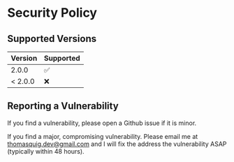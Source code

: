 # Security Policy

## Supported Versions

| Version | Supported          |
| ------- | ------------------ |
| 2.0.0   | :white_check_mark: |
| < 2.0.0 | :x:                |

## Reporting a Vulnerability

If you find a vulnerability, please open a Github issue if it is minor.

If you find a major, compromising vulnerability. Please email me at thomasquig.dev@gmail.com and I will fix the address the vulnerability ASAP (typically within 48 hours).
